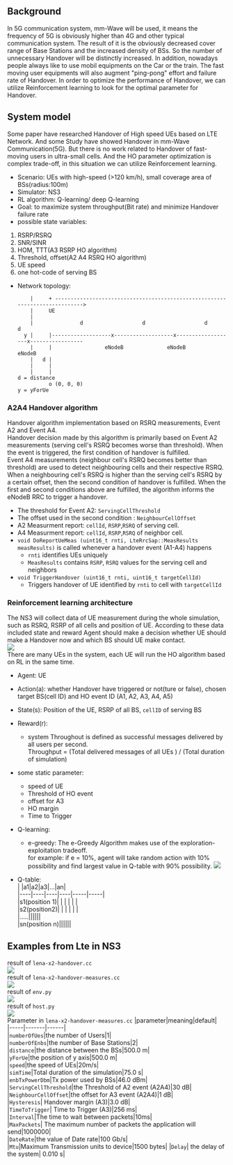 ## Background
In 5G communication system, mm-Wave will be used, it means the frequency of 5G is obviously higher than 4G and other typical communication system. The result of it is the obviously decreased cover range of Base Stations and the increased density of BSs. So the number of unnecessary Handover will be distinctly increased. In addition, nowadays people always like to use mobil equipments on the Car or the train. The fast moving user equipments will also augment "ping-pong" effort and failure rate of Handover. In order to optimize the performance of Handover, we can utilize Reinforcement learning to look for the optimal parameter for Handover.
## System model  
Some paper have researched Handover of High speed UEs based on LTE Network. And some Study have showed Handover in mm-Wave Communication(5G). But there is no work related to Handover of fast-moving users in ultra-small cells. And the HO parameter optimization is complex trade-off, in this situation we can utilize Reinforcement learning.
* Scenario: UEs with high-speed (>120 km/h), small coverage area of BSs(radius:100m)
* Simulator: NS3
* RL algorithm: Q-learning/ deep Q-learning
* Goal: to maximize system throughput(Bit rate) and minimize Handover failure rate  
* possible state variables:  
1. RSRP/RSRQ 
2. SNR/SINR
3. HOM, TTT(A3 RSRP HO algorithm)
4. Threshold, offset(A2 A4 RSRQ HO algorithm)
5. UE speed
6. one hot-code of serving BS
* Network topology:
    
          |     + ---------------------------------------------------------------------------->
          |     UE
          |
          |               d                   d                   d                  d
        y |     |-------------------x-------------------x-------------------x-----------------
          |     |                 eNodeB              eNodeB              eNodeB
          |   d |
          |     |
          |     |                                                          d = distance
                o (0, 0, 0)                                                y = yForUe
### A2A4 Handover algorithm  
Handover algorithm implementation based on RSRQ measurements, Event A2 and Event A4.  
Handover decision made by this algorithm is primarily based on Event A2 measurements (serving cell's RSRQ becomes worse than threshold). When the event is triggered, the first condition of handover is fulfilled.  
Event A4 measurements (neighbour cell's RSRQ becomes better than threshold) are used to detect neighbouring cells and their respective RSRQ. When a neighbouring cell's RSRQ is higher than the serving cell's RSRQ by a certain offset, then the second condition of handover is fulfilled. When the first and second conditions above are fulfilled, the algorithm informs the eNodeB RRC to trigger a handover.  
* The threshold for Event A2: `ServingCellThreshold`    
* The offset used in the second condition : `NeighbourCellOffset`  
* A2 Measurment report: `cellId`, `RSRP`,`RSRQ` of serving cell.  
* A4 Measurment report: `cellId`, `RSRP`,`RSRQ` of neighbor cell.  
* `void DoReportUeMeas (uint16_t rnti, LteRrcSap::MeasResults measResults)` is called whenever a handover event (A1-A4) happens  
    * `rnti` identifies UEs uniquely  
    * `MeasResults` contains `RSRP`, `RSRQ` values for the serving cell and neighbors  
* `void TriggerHandover (uint16_t rnti, uint16_t targetCellId)`  
    * Triggers handover of UE identified by `rnti` to cell with `targetCellId`
### Reinforcement learning architecture  
The NS3 will collect data of UE measurement during the whole simulation, such as RSRQ, RSRP of all cells and position of UE. According to these data included state and reward Agent should make a decision whether UE should make a Handover now and which BS should UE make contact.  
![](https://github.com/yongzhe4869/Studienarbeit/blob/main/Figure/system.jpg)   
 There are many UEs in the system, each UE will run the HO algorithm based on RL in the same time.
* Agent: UE 
* Action(a): whether Handover have triggered or not(ture or false), chosen target BS(cell ID) and HO event ID (A1, A2, A3, A4, A5) 
* State(s): Position of the UE, RSRP of all BS, `cellID` of serving BS
* Reward(r): 
    * system Throughout is defined as successful messages delivered by all users per second.  
    Throughput =  (Total delivered messages of all UEs ) / (Total duration of simulation)  
* some static parameter:
    * speed of UE
    * Threshold of HO event
    * offset for A3
    * HO margin
    * Time to Trigger 
* Q-learning:  
    * e-greedy: The e-Greedy Algorithm makes use of the exploration-exploitation tradeoff.  
  for example: if e = 10%, agent will take random action with 10% possibility and find largest value in Q-table with 90% possibility.
 ![](https://github.com/yongzhe4869/Studienarbeit/blob/main/Figure/Q%20learning.PNG)   
 
* Q-table:   
   | |a1|a2|a3|...|an|  
   |----|----|----|----|-----|-----|  
   |s1(position 1)| | | | | |  
   |s2(position2)| | | | | |  
   |.....||||||  
   |sn(position n)||||||  


## Examples from Lte in NS3  
result of `lena-x2-handover.cc`  
 ![](https://github.com/yongzhe4869/Studienarbeit/blob/main/Figure/result2.PNG)  
 result of `lena-x2-handover-measures.cc`  
 ![](https://github.com/yongzhe4869/Studienarbeit/blob/main/Figure/result1.PNG)  
 result of `env.py`   
  ![](https://github.com/yongzhe4869/Studienarbeit/blob/main/Figure/env2.PNG)  
  result of `host.py`    
 ![](https://github.com/yongzhe4869/Studienarbeit/blob/main/Figure/host.PNG)   
Parameter in `lena-x2-handover-measures.cc`
|parameter|meaning|default|    
|-----|-------|------|  
|`numberOfUes`|the number of Users|1|  
|`numberOfEnbs`|the number of Base Stations|2|  
|`distance`|the distance between the BSs|500.0 m|  
|`yForUe`|the position of y axis|500.0 m|  
|`speed`|the speed of UEs|20m/s|  
|`simTime`|Total duration of the simulation|75.0 s|  
|`enbTxPowerDbm`|Tx power used by BSs|46.0 dBm|  
|`ServingCellThreshold`|the Threshold of A2 event (A2A4)|30 dB|  
|`NeighbourCellOffset`|the offset for A3 event (A2A4)|1 dB|  
|`Hysteresis`| Handover margin (A3)|3.0 dB|  
|`TimeToTrigger`| Time to Trigger (A3)|256 ms|  
|`Interval`|The time to wait between packets|10ms|  
|`MaxPackets`| The maximum number of packets the application will send|1000000|  
|`DateRate`|the value of Date rate|100 Gb/s|  
|`Mtu`|Maximum Transmission units to device|1500 bytes|
|`Delay`| the delay of the system| 0.010 s|  
 
 

